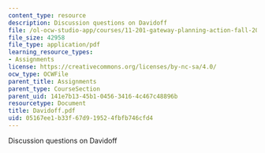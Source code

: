 ```yaml
---
content_type: resource
description: Discussion questions on Davidoff
file: /ol-ocw-studio-app/courses/11-201-gateway-planning-action-fall-2002/05167ee1b33f67d919524fbfb746cfd4_Davidoff.pdf
file_size: 42958
file_type: application/pdf
learning_resource_types:
- Assignments
license: https://creativecommons.org/licenses/by-nc-sa/4.0/
ocw_type: OCWFile
parent_title: Assignments
parent_type: CourseSection
parent_uid: 141e7b13-45b1-0456-3416-4c467c48896b
resourcetype: Document
title: Davidoff.pdf
uid: 05167ee1-b33f-67d9-1952-4fbfb746cfd4
---
```

Discussion questions on Davidoff